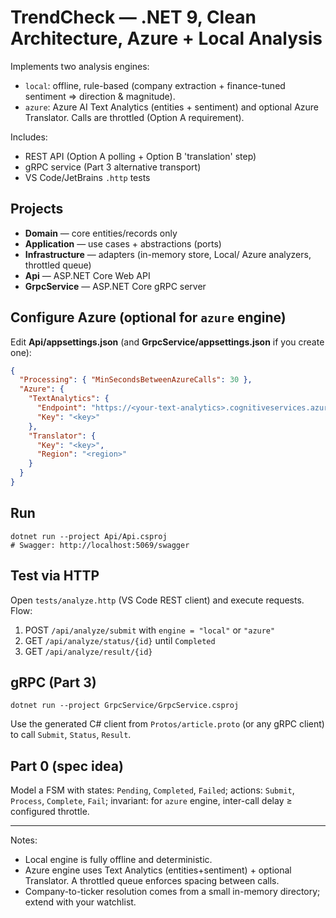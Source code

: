 
# TrendCheck — .NET 9, Clean Architecture, Azure + Local Analysis

Implements two analysis engines:
- `local`: offline, rule-based (company extraction + finance-tuned sentiment => direction & magnitude).
- `azure`: Azure AI Text Analytics (entities + sentiment) and optional Azure Translator. Calls are throttled (Option A requirement).

Includes:
- REST API (Option A polling + Option B 'translation' step)
- gRPC service (Part 3 alternative transport)
- VS Code/JetBrains `.http` tests

## Projects
- **Domain** — core entities/records only
- **Application** — use cases + abstractions (ports)
- **Infrastructure** — adapters (in-memory store, Local/ Azure analyzers, throttled queue)
- **Api** — ASP.NET Core Web API
- **GrpcService** — ASP.NET Core gRPC server

## Configure Azure (optional for `azure` engine)
Edit **Api/appsettings.json** (and **GrpcService/appsettings.json** if you create one):

```json
{
  "Processing": { "MinSecondsBetweenAzureCalls": 30 },
  "Azure": {
    "TextAnalytics": {
      "Endpoint": "https://<your-text-analytics>.cognitiveservices.azure.com/",
      "Key": "<key>"
    },
    "Translator": {
      "Key": "<key>",
      "Region": "<region>"
    }
  }
}
```

## Run
```
dotnet run --project Api/Api.csproj
# Swagger: http://localhost:5069/swagger
```

## Test via HTTP
Open `tests/analyze.http` (VS Code REST client) and execute requests. Flow:
1. POST `/api/analyze/submit` with `engine = "local"` or `"azure"`
2. GET `/api/analyze/status/{id}` until `Completed`
3. GET `/api/analyze/result/{id}`

## gRPC (Part 3)
```
dotnet run --project GrpcService/GrpcService.csproj
```
Use the generated C# client from `Protos/article.proto` (or any gRPC client) to call `Submit`, `Status`, `Result`.

## Part 0 (spec idea)
Model a FSM with states: `Pending`, `Completed`, `Failed`; actions: `Submit`, `Process`, `Complete`, `Fail`; invariant: for `azure` engine, inter-call delay ≥ configured throttle.

---

Notes:
- Local engine is fully offline and deterministic.
- Azure engine uses Text Analytics (entities+sentiment) + optional Translator. A throttled queue enforces spacing between calls.
- Company-to-ticker resolution comes from a small in-memory directory; extend with your watchlist.
